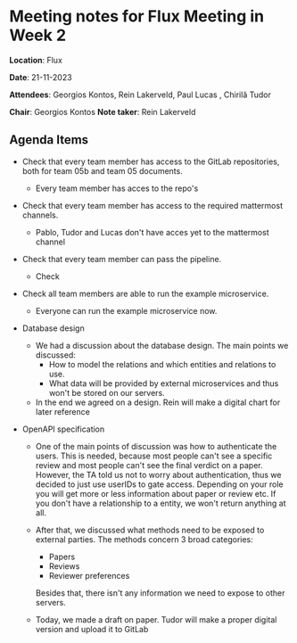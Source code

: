 # Meeting notes for Flux Meeting in Week 2

**Location**: Flux

**Date**: 21-11-2023

**Attendees**: Georgios Kontos, Rein Lakerveld, Paul Lucas , Chirilă Tudor

**Chair**: Georgios Kontos
**Note taker**: Rein Lakerveld

## Agenda Items

- Check that every team member has access to the GitLab repositories, both for team 05b and team 05 documents.
    - Every team member has acces to the repo's
- Check that every team member has access to the required mattermost channels.
    - Pablo, Tudor and Lucas don't have acces yet to the mattermost channel
- Check that every team member can pass the pipeline.
    - Check
- Check all team members are able to run the example microservice.
    - Everyone can run the example microservice now.

- Database design
    - We had a discussion about the database design. The main points we discussed:
        - How to model the relations and which entities and relations to use.
        - What data will be provided by external microservices and thus won't be stored on our servers.
    - In the end we agreed on a design. Rein will make a digital chart for later reference
- OpenAPI specification
    - One of the main points of discussion was how to authenticate the users. This is needed, because most people can't see a specific review and most people can't see the final verdict on a paper. However, the TA told us not to worry about authentication, thus we decided to just use userIDs to gate access. Depending on your role you will get more or less information about paper or review etc. If you don't have a relationship to a entity, we won't return anything at all.
    - After that, we discussed what methods need to be exposed to external parties. The methods concern 3 broad categories:
        - Papers
        - Reviews
        - Reviewer preferences  

        Besides that, there isn't any information we need to expose to other servers.
    - Today, we made a draft on paper. Tudor will make a proper digital version and upload it to GitLab

    